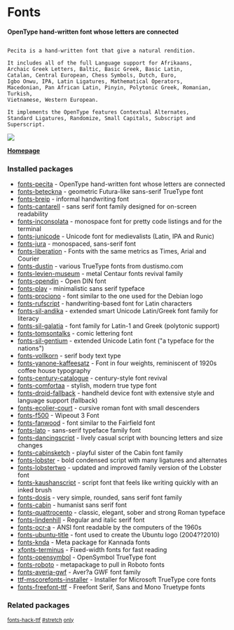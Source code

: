 # Fonts

__OpenType hand-written font whose letters are connected__

```

Pecita is a hand-written font that give a natural rendition.

It includes all of the full Language support for Afrikaans,
Archaic Greek Letters, Baltic, Basic Greek, Basic Latin,
Catalan, Central European, Chess Symbols, Dutch, Euro,
Igbo Onwu, IPA, Latin Ligatures, Mathematical Operators,
Macedonian, Pan African Latin, Pinyin, Polytonic Greek, Romanian, Turkish,
Vietnamese, Western European.

It implements the OpenType features Contextual Alternates,
Standard Ligatures, Randomize, Small Capitals, Subscript and
Superscript.

```

[![](https://screenshots.debian.net/thumbnail/fonts-pecita/)](https://screenshots.debian.net/screenshot/fonts-pecita/)


 **[Homepage](http://pecita.eu)**

### Installed packages

* [fonts-pecita](https://packages.debian.org/stretch/fonts-pecita) - OpenType hand-written font whose letters are connected
* [fonts-beteckna](https://packages.debian.org/stretch/fonts-beteckna) - geometric Futura-like sans-serif TrueType font
* [fonts-breip](https://packages.debian.org/stretch/fonts-breip) - informal handwriting font
* [fonts-cantarell](https://packages.debian.org/stretch/fonts-cantarell) - sans serif font family designed for on-screen readability
* [fonts-inconsolata](https://packages.debian.org/stretch/fonts-inconsolata) - monospace font for pretty code listings and for the terminal
* [fonts-junicode](https://packages.debian.org/stretch/fonts-junicode) - Unicode font for medievalists (Latin, IPA and Runic)
* [fonts-jura](https://packages.debian.org/stretch/fonts-jura) - monospaced, sans-serif font
* [fonts-liberation](https://packages.debian.org/stretch/fonts-liberation) - Fonts with the same metrics as Times, Arial and Courier
* [fonts-dustin](https://packages.debian.org/stretch/fonts-dustin) - various TrueType fonts from dustismo.com
* [fonts-levien-museum](https://packages.debian.org/stretch/fonts-levien-museum) - metal Centaur fonts revival family
* [fonts-opendin](https://packages.debian.org/stretch/fonts-opendin) - Open DIN font
* [fonts-play](https://packages.debian.org/stretch/fonts-play) - minimalistic sans serif typeface
* [fonts-prociono](https://packages.debian.org/stretch/fonts-prociono) - font similar to the one used for the Debian logo
* [fonts-rufscript](https://packages.debian.org/stretch/fonts-rufscript) - handwriting-based font for Latin characters
* [fonts-sil-andika](https://packages.debian.org/stretch/fonts-sil-andika) - extended smart Unicode Latin/Greek font family for literacy
* [fonts-sil-galatia](https://packages.debian.org/stretch/fonts-sil-galatia) - font family for Latin-1 and Greek (polytonic support)
* [fonts-tomsontalks](https://packages.debian.org/stretch/fonts-tomsontalks) - comic lettering font
* [fonts-sil-gentium](https://packages.debian.org/stretch/fonts-sil-gentium) - extended Unicode Latin font ("a typeface for the nations")
* [fonts-vollkorn](https://packages.debian.org/stretch/fonts-vollkorn) - serif body text type
* [fonts-yanone-kaffeesatz](https://packages.debian.org/stretch/fonts-yanone-kaffeesatz) - Font in four weights, reminiscent of 1920s coffee house typography
* [fonts-century-catalogue](https://packages.debian.org/stretch/fonts-century-catalogue) - century-style font revival
* [fonts-comfortaa](https://packages.debian.org/stretch/fonts-comfortaa) - stylish, modern true type font
* [fonts-droid-fallback](https://packages.debian.org/stretch/fonts-droid-fallback) - handheld device font with extensive style and language support (fallback)
* [fonts-ecolier-court](https://packages.debian.org/stretch/fonts-ecolier-court) - cursive roman font with small descenders
* [fonts-f500](https://packages.debian.org/stretch/fonts-f500) - Wipeout 3 Font
* [fonts-fanwood](https://packages.debian.org/stretch/fonts-fanwood) - font similar to the Fairfield font
* [fonts-lato](https://packages.debian.org/stretch/fonts-lato) - sans-serif typeface family font
* [fonts-dancingscript](https://packages.debian.org/stretch/fonts-dancingscript) - lively casual script with bouncing letters and size changes
* [fonts-cabinsketch](https://packages.debian.org/stretch/fonts-cabinsketch) - playful sister of the Cabin font family
* [fonts-lobster](https://packages.debian.org/stretch/fonts-lobster) - bold condensed script with many ligatures and alternates
* [fonts-lobstertwo](https://packages.debian.org/stretch/fonts-lobstertwo) - updated and improved family version of the Lobster font
* [fonts-kaushanscript](https://packages.debian.org/stretch/fonts-kaushanscript) - script font that feels like writing quickly with an inked brush
* [fonts-dosis](https://packages.debian.org/stretch/fonts-dosis) - very simple, rounded, sans serif font family
* [fonts-cabin](https://packages.debian.org/stretch/fonts-cabin) - humanist sans serif font
* [fonts-quattrocento](https://packages.debian.org/stretch/fonts-quattrocento) - classic, elegant, sober and strong Roman typeface
* [fonts-lindenhill](https://packages.debian.org/stretch/fonts-lindenhill) - Regular and italic serif font
* [fonts-ocr-a](https://packages.debian.org/stretch/fonts-ocr-a) - ANSI font readable by the computers of the 1960s
* [fonts-ubuntu-title](https://packages.debian.org/stretch/fonts-ubuntu-title) - font used to create the Ubuntu logo (2004??2010)
* [fonts-knda](https://packages.debian.org/stretch/fonts-knda) - Meta package for Kannada fonts
* [xfonts-terminus](https://packages.debian.org/stretch/xfonts-terminus) - Fixed-width fonts for fast reading
* [fonts-opensymbol](https://packages.debian.org/stretch/fonts-opensymbol) - OpenSymbol TrueType font
* [fonts-roboto](https://packages.debian.org/stretch/fonts-roboto) - metapackage to pull in Roboto fonts
* [fonts-averia-gwf](https://packages.debian.org/stretch/fonts-averia-gwf) - Aver?a GWF font family
* [ttf-mscorefonts-installer](https://packages.debian.org/stretch/ttf-mscorefonts-installer) - Installer for Microsoft TrueType core fonts
* [fonts-freefont-ttf](https://packages.debian.org/stretch/fonts-freefont-ttf) - Freefont Serif, Sans and Mono Truetype fonts

### Related packages

<sub> [fonts-hack-ttf](https://packages.debian.org/stretch/fonts-hack-ttf) [#stretch](https://packages.debian.org/stretch/#stretch) [only](https://packages.debian.org/stretch/only)  </sub>

